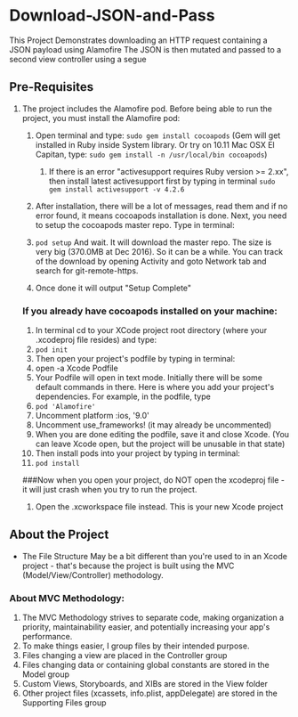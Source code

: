 # Download-JSON-and-Pass

This Project Demonstrates downloading an HTTP request containing a JSON payload using Alamofire
The JSON is then mutated and passed to a second view controller using a segue

## Pre-Requisites

1. The project includes the Alamofire pod. Before being able to run the project, you must install the Alamofire pod:

    1. Open terminal and type: `sudo gem install cocoapods` (Gem will get installed in Ruby inside System library. Or try on 10.11 Mac OSX El Capitan, type: `sudo gem install -n /usr/local/bin cocoapods`)
        1. If there is an error "activesupport requires Ruby version >= 2.xx", then install latest activesupport first by typing in terminal `sudo gem install activesupport -v 4.2.6`

    1. After installation, there will be a lot of messages, read them and if no error found, it means cocoapods installation is done. Next, you need to setup the cocoapods master repo. Type in terminal: 
    1. `pod setup` And wait. It will download the master repo. The size is very big (370.0MB at Dec 2016). So it can be a while. You can track of the download by opening Activity and goto Network tab and search for git-remote-https.
    1. Once done it will output "Setup Complete"
    
    ### If you already have cocoapods installed on your machine:
    1. In terminal cd to your XCode project root directory (where your .xcodeproj file resides) and type:
    1. `pod init`
    1. Then open your project's podfile by typing in terminal:
    1. open -a Xcode Podfile
    1. Your Podfile will open in text mode. Initially there will be some default commands in there. Here is where you add your project's dependencies. For example, in the podfile, type
    1. `pod 'Alamofire'`
    1. Uncomment  platform :ios, '9.0' 
    1. Uncomment  use_frameworks! (it may already be uncommented)
    1. When you are done editing the podfile, save it and close Xcode. (You can leave Xcode open, but the project will be unusable in that state)
    1. Then install pods into your project by typing in terminal:
    1. `pod install`
    
    ###Now when you open your project, do NOT open the xcodeproj file - it will just crash when you try to run the project.
    1. Open the .xcworkspace file instead. This is your new Xcode project

## About the Project

* The File Structure May be a bit different than you're used to in an Xcode project - that's because the project is built using the MVC (Model/View/Controller) methodology.

### About MVC Methodology:
1. The MVC Methodology strives to separate code, making organization a priority, maintainability easier, and potentially increasing your app's performance.
1. To make things easier, I group files by their intended purpose.
1. Files changing a view are placed in the Controller group
1. Files changing data or containing global constants are stored in the Model group
1. Custom Views, Storyboards, and XIBs are stored in the View folder
1. Other project files (xcassets, info.plist, appDelegate) are stored in the Supporting Files group
